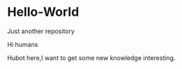 # Hello-World
Just another repository

Hi humans

Hubot here,I want to get some new knowledge interesting.

